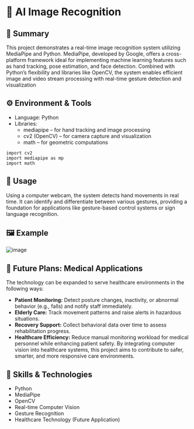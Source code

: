 # 🧠 AI Image Recognition
## 📌 Summary  
This project demonstrates a real-time image recognition system utilizing MediaPipe and Python. MediaPipe, developed by Google, offers a cross-platform framework ideal for implementing machine learning features such as hand tracking, pose estimation, and face detection. Combined with Python’s flexibility and libraries like OpenCV, the system enables efficient image and video stream processing with real-time gesture detection and visualization
## ⚙️ Environment & Tools  
* Language: Python
* Libraries:
    * mediapipe – for hand tracking and image processing  
    * cv2 (OpenCV) – for camera capture and visualization  
    * math – for geometric computations
```    
import cv2
import mediapipe as mp
import math
```
## 🎯 Usage  
Using a computer webcam, the system detects hand movements in real time. It can identify and differentiate between various gestures, providing a foundation for applications like gesture-based control systems or sign language recognition.

## 🖼️ Example
![image](https://github.com/DennisHsu716/handtracking.github.io/blob/main/video/video.gif)

## 🚀 Future Plans: Medical Applications  
The technology can be expanded to serve healthcare environments in the following ways:  
* **Patient Monitoring:** Detect posture changes, inactivity, or abnormal behavior (e.g., falls) and notify staff immediately.  
* **Elderly Care:** Track movement patterns and raise alerts in hazardous situations.  
* **Recovery Support:** Collect behavioral data over time to assess rehabilitation progress.  
* **Healthcare Efficiency:** Reduce manual monitoring workload for medical personnel while enhancing patient safety.
By integrating computer vision into healthcare systems, this project aims to contribute to safer, smarter, and more responsive care environments.

## 🧠 Skills & Technologies  
* Python  
* MediaPipe
* OpenCV
* Real-time Computer Vision
* Gesture Recognition
* Healthcare Technology (Future Application)
